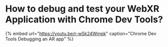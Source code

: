 # How to debug and test your WebXR Application with Chrome Dev Tools?

{% embed url="https://youtu.be/r-wSk24Wmpk" caption="Chrome Dev Tools Debugging an AR app" %}



